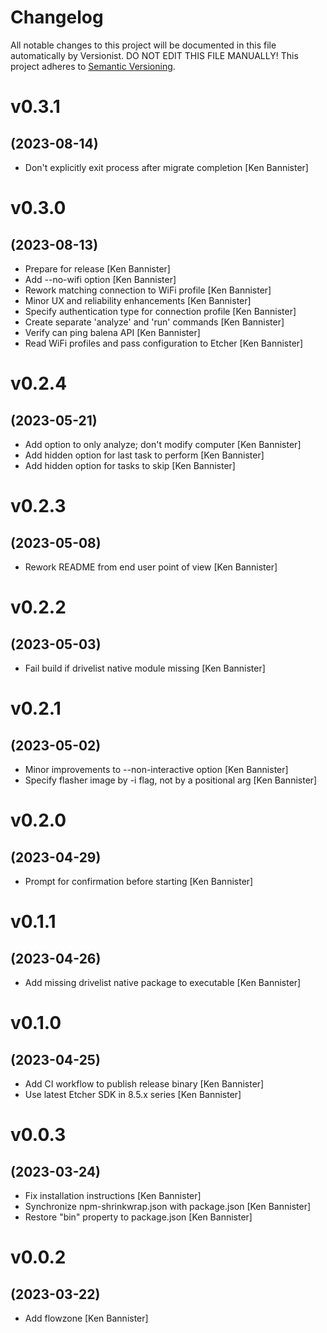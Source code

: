 # Changelog

All notable changes to this project will be documented in this file
automatically by Versionist. DO NOT EDIT THIS FILE MANUALLY!
This project adheres to [Semantic Versioning](http://semver.org/).

# v0.3.1
## (2023-08-14)

* Don't explicitly exit process after migrate completion [Ken Bannister]

# v0.3.0
## (2023-08-13)

* Prepare for release [Ken Bannister]
* Add --no-wifi option [Ken Bannister]
* Rework matching connection to WiFi profile [Ken Bannister]
* Minor UX and reliability enhancements [Ken Bannister]
* Specify authentication type for connection profile [Ken Bannister]
* Create separate 'analyze' and 'run' commands [Ken Bannister]
* Verify can ping balena API [Ken Bannister]
* Read WiFi profiles and pass configuration to Etcher [Ken Bannister]

# v0.2.4
## (2023-05-21)

* Add option to only analyze; don't modify computer [Ken Bannister]
* Add hidden option for last task to perform [Ken Bannister]
* Add hidden option for tasks to skip [Ken Bannister]

# v0.2.3
## (2023-05-08)

* Rework README from end user point of view [Ken Bannister]

# v0.2.2
## (2023-05-03)

* Fail build if drivelist native module missing [Ken Bannister]

# v0.2.1
## (2023-05-02)

* Minor improvements to --non-interactive option [Ken Bannister]
* Specify flasher image by -i flag, not by a positional arg [Ken Bannister]

# v0.2.0
## (2023-04-29)

* Prompt for confirmation before starting [Ken Bannister]

# v0.1.1
## (2023-04-26)

* Add missing drivelist native package to executable [Ken Bannister]

# v0.1.0
## (2023-04-25)

* Add CI workflow to publish release binary [Ken Bannister]
* Use latest Etcher SDK in 8.5.x series [Ken Bannister]

# v0.0.3
## (2023-03-24)

* Fix installation instructions [Ken Bannister]
* Synchronize npm-shrinkwrap.json with package.json [Ken Bannister]
* Restore "bin" property to package.json [Ken Bannister]

# v0.0.2
## (2023-03-22)

* Add flowzone [Ken Bannister]
